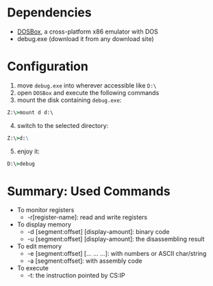 # Dependencies
- [DOSBox](https://www.dosbox.com/), a cross-platform x86 emulator with DOS
- debug.exe (download it from any download site)
# Configuration
1. move `debug.exe` into wherever accessible like `D:\`
2. open `DOSBox` and execute the following commands
3. mount the disk containing `debug.exe`:
```cmd
Z:\>mount d d:\
```
4. switch to the selected directory:
```cmd
Z:\>d:\
```
5. enjoy it:
```cmd
D:\>debug
```
# Summary: Used Commands
- To monitor registers
    - -r[register-name]: read and write registers
- To display memory
    - -d [segment:offset] [display-amount]: binary code
    - -u [segment:offset] [display-amount]: the disassembling result
- To edit memory
    - -e [segment:offset] [... ... ...]: with numbers or ASCII char/string
    - -a [segment:offset]: with assembly code
- To execute
    - -t: the instruction pointed by CS:IP
